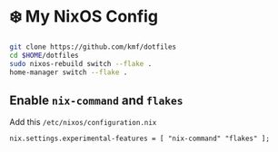 # ❄️ My NixOS Config

```bash
git clone https://github.com/kmf/dotfiles
cd $HOME/dotfiles
sudo nixos-rebuild switch --flake .
home-manager switch --flake .
```



## Enable `nix-command` and `flakes`

Add this `/etc/nixos/configuration.nix`

```
nix.settings.experimental-features = [ "nix-command" "flakes" ];
```